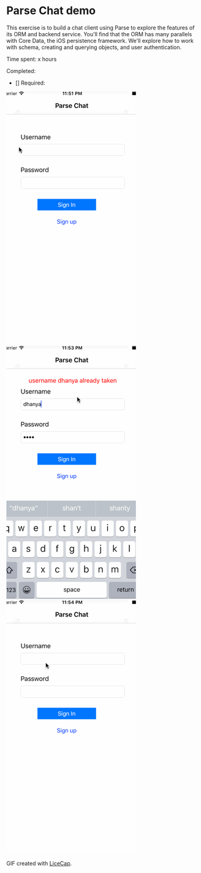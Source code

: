 # Parse Chat demo

This exercise is to build a chat client using Parse to explore the features of its ORM and backend service. You'll find that the ORM has many parallels with Core Data, the iOS persistence framework. We'll explore how to work with schema, creating and querying objects, and user authentication.

Time spent: x hours

Completed:

* [] Required: 

![Video Walkthrough](parseChatDemo.gif)
![Video Walkthrough](parseChatDemo1.gif)
![Video Walkthrough](parseChatDemo2.gif)


GIF created with [LiceCap](http://www.cockos.com/licecap/).